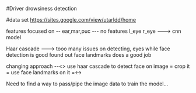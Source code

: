 #Driver drowsiness detection 

#data set https://sites.google.com/view/utarldd/home

features focused on -- ear,mar,puc --- no 
features l_eye r_eye ---> cnn model

Haar cascade ---> tooo many issues on detecting, eyes while face detection is good
found out face landmarks does a good job

changing approach --<> 
    use haar cascade to detect  face on image = <done>
    crop it                                   =<done>
    use face landmarks on it                  =<->


Need to find a way to pass/pipe the image data to train the model...

